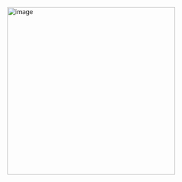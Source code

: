 [<img width="380" height="380" alt="image" src="https://github.com/user-attachments/assets/97d61e8d-83df-4739-abdb-98beb10b6399" />](https://tenor.com/bfPue8FbSlu.gif)

